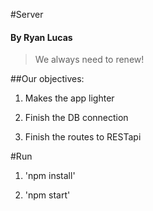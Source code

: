 #Server 
#### By Ryan Lucas

> We always need to renew!

##Our objectives:

1. Makes the app lighter

2. Finish the DB connection

3. Finish the routes to RESTapi


#Run

1. 'npm install' 

2. 'npm start'